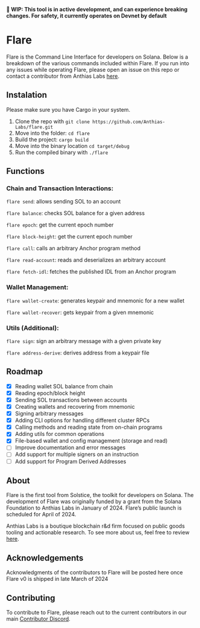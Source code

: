 **:construction: WIP: This tool is in active development, and can experience breaking changes. For safety, it currently operates on Devnet by default**

# Flare

Flare is the Command Line Interface for developers on Solana. Below is a breakdown of the various commands included within Flare. If you run into any issues while operating Flare, please open an issue on this repo or contact a contributor from Anthias Labs [here](https://discord.com/invite/RCJYpMvkBy). 

## Instalation
Please make sure you have Cargo in your system.
1. Clone the repo with `git clone https://github.com/Anthias-Labs/flare.git`
2. Move into the folder: `cd flare`
3. Build the project: `cargo build`
4. Move into the binary location `cd target/debug`
5. Run the compiled binary with `./flare`

## Functions
### Chain and Transaction Interactions:
`flare send`: allows sending SOL to an account

`flare balance`: checks SOL balance for a given address

`flare epoch`: get the current epoch number

`flare block-height`: get the current epoch number

`flare call`: calls an arbitrary Anchor program method

`flare read-account`: reads and deserializes an arbitrary account

`flare fetch-idl`: fetches the published IDL from an Anchor program


### Wallet Management:
`flare wallet-create`: generates keypair and mnemonic for a new wallet

`flare wallet-recover`: gets keypair from a given mnemonic

### Utils (Additional):
`flare sign`: sign an arbitrary message with a given private key

`flare address-derive`: derives address from a keypair file

## Roadmap
- [X] Reading wallet SOL balance from chain
- [X] Reading epoch/block height
- [X] Sending SOL transactions between accounts
- [X] Creating wallets and recovering from mnemonic
- [X] Signing arbitrary messages
- [X] Adding CLI options for handling different cluster RPCs
- [X] Calling methods and reading state from on-chain programs
- [X] Adding utils for common operations
- [X] File-based  wallet and config management (storage and read)
- [ ] Improve documentation and error messages
- [ ] Add support for multiple signers on an instruction
- [ ] Add support for Program Derived Addresses

## About
Flare is the first tool from Solstice, the toolkit for developers on Solana. The development of Flare was originally funded by a grant from the Solana Foundation to Anthias Labs in January of 2024. Flare’s public launch is scheduled for April of 2024.


Anthias Labs is a boutique blockchain r&d firm focused on public goods tooling and actionable research. To see more about us, feel free to review [here](https://www.anthias.xyz/home).

## Acknowledgements
Acknowledgments of the contributors to Flare will be posted here once Flare v0 is shipped in late March of 2024

## Contributing
To contribute to Flare, please reach out to the current contributors in our main [Contributor Discord](https://discord.gg/RCJYpMvkBy). 

